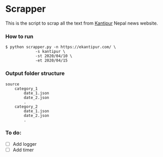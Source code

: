 # Scrapper

This is the script to scrap all the text from [Kantipur](https://ekantipur.com/) Nepal news website.


### How to run

	$ python scrapper.py -n https://ekantipur.com/ \
			     -s kantipur \
			     -st 2020/04/10 \
			     -et 2020/04/15

### Output folder structure

	source
		category_1
			date_1.json
			date_2.json
			.
		category_2
			date_1.json
			date_2.json
			.
### To do:

- [ ] Add logger
- [ ] Add timer

